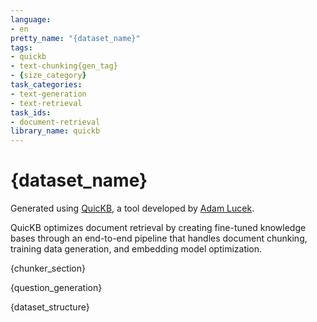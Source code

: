 ```yaml
---
language:
- en
pretty_name: "{dataset_name}"
tags:
- quickb
- text-chunking{gen_tag}
- {size_category}
task_categories:
- text-generation
- text-retrieval
task_ids:
- document-retrieval 
library_name: quickb
---
```


# {dataset_name}

Generated using [QuicKB](https://github.com/AdamLucek/quickb), a tool developed by [Adam Lucek](https://huggingface.co/AdamLucek).

QuicKB optimizes document retrieval by creating fine-tuned knowledge bases through an end-to-end pipeline that handles document chunking, training data generation, and embedding model optimization.

{chunker_section}

{question_generation}

{dataset_structure}